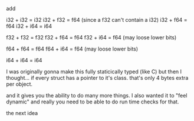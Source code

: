 

add

i32 + i32 = i32
i32 + f32 = f64 (since a f32 can't contain a i32)
i32 + f64 = f64
i32 + i64 = i64

f32 + f32 = f32
f32 + f64 = f64
f32 + i64 = f64 (may loose lower bits)

f64 + f64 = f64
f64 + i64 = f64 (may loose lower bits)

i64 + i64 = i64

I was originally gonna make this fully staticically typed
(like C) but then I thought... if every struct has a pointer
to it's class. that's only 4 bytes extra per object.

and it gives you the ability to do many more things. I also
wanted it to "feel dynamic" and really you need to be able
to do run time checks for that.

the next idea
